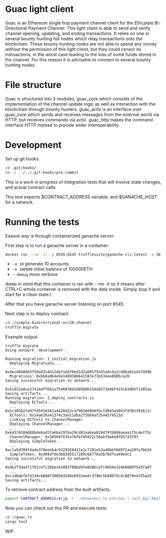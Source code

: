 # Guac light client

Guac is an Ethereum single hop payment channel client for the Ethcalate Bi-Directional Payment
Channel. This light client is able to send and verify channel opening, updating, and ending
transactions. It relies on one or several bounty hunting full nodes which relay transactions
onto the blockchain. These bounty hunting nodes are not able to spend any money without the
permission of this light client, but they could censor its transactions, in the worst case leading
to the loss of some funds stored in the channel. For this reason it is advisable to connect to
several bounty hunting nodes.

# File structure
Guac is structured into 3 modules, guac_core which consists of the implementation of the channel
update logic as well as interaction with the blockchain through bounty hunters. guac_actix is an
interface over guac_core which sends and receives messages from the external world via HTTP, but
receives commands via actix. guac_http makes the command interface HTTP instead to provide wider
interoperability.

# Development

Set up git hooks:

```sh
cd .git/hooks/
ln -s ../../.git-hooks/pre-commit
```

This is a work in progress of integration tests that will involve state changes, and actual contract calls.

This test expects $CONTRACT_ADDRESS variable, and $GANACHE_HOST for a
network.

# Running the tests

Easiest way is through containerized ganache server.

First step is to run a ganache server in a container:

```sh
docker run --rm -it -p 8545:8545 trufflesuite/ganache-cli:latest -a 10 -e 100000  --debug
```

* `-a 10` generate 10 accounts 
* `-e 100000` initial balance of 100000ETH
* `--debug` more verbose

(keep in mind that this container is ran with --rm -it so it means after CTRL+C whole container is removed with the data inside. Simply stop it and start for a clean state.)

After that you have ganache server listening on port 8545.

Next step is to deploy contract:

```sh
cd ~/simple-bidirectional-erc20-channel
truffle migrate
```

Example output:

```
truffle migrate
Using network 'development'.

Running migration: 1_initial_migration.js
  Deploying Migrations...
  ... 0x4ecd0489d3f58e0314b12defa26f0ed1d2a805f93d1adcda1cd86a01e4e7dd9b
  Migrations: 0xbb8a064e941d89388641587e73e534ee8985ca20
Saving successful migration to network...
  ... 0x51832a8ce2741bdff661af546076b5d9580b15d28371648f415c63d05f1205ae
Saving artifacts...
Running migration: 2_deploy_contracts.js
  Deploying ECTools...
  ... 0x5c30582fa97fd591b561a4420d22c479830d9b8fbcfd043a5043fd391391611c
  ECTools: 0x14a626a41374c3ad11dba2f5b69af2544574521d
  Linking ECTools to ChannelManager
  Deploying ChannelManager...
  ... 0x64570184688bde8ad5fa6ba297ba29cd83aa6ea029d797d804aeaa1f5c4ef75c
  ChannelManager: 0x58504f635a76fbf45822c58abf8a64df6573378f
  Deploying SimpleToken...
  ... 0xc1a5d789f4a4e370eeeb4c9329558411e2c7281e53a48bbf689f2aa28fe7b624
  SimpleToken: 0xd09dfde368305517289c68778a3b78dfea49e4c1
Saving successful migration to network...
  ... 0x8b2f3dad71701cefc26be141092f80bd9fe8b0bcefc86b9e324b6089f5e5fa07
  ... 0xc1dbdefb7d13dcb668f3905d3246eb932eedc3796c5b40075cdc8879e4355ad3
Saving artifacts...
```

To retrieve contract address from the built artifacts:

```sh
export CONTRACT_ADDRESS=$(jq -r '.networks| to_entries | sort_by(.key) | last.value.address' build/contracts/ChannelManager.json)
```

Now you can check out this PR and execute tests:

```sh
cd ~/guac_rs
cargo test
```

WIP.
